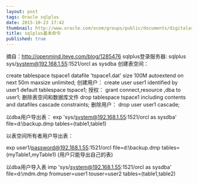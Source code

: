 ```yaml
---
layout: post
tags: Oracle sqlplus
date: 2015-10-23 17:42
thumbnail: http://www.oracle.com/ocom/groups/public/documents/digitalasset/016072_en.gif
title: sqlplus基本命令
published: true
--- 
```

摘自：<a href="http://openmind.iteye.com/blog/1285476">http://openmind.iteye.com/blog/1285476</a>
sqlplus登录服务器:
sqlplus sys/system@192.168.1.55:1521/orcl as sysdba
创建表空间：
 
create tablespace tspace1 datafile 'tspace1.dat' size 100M autoextend on next 50m maxsize unlimited;
创建用户： 
create user user1 identified by user1 default tablespace tspace1;
授权：
grant connect,resource ,dba to user1;
删除表空间和数据库文件
drop tablespace tspace1 including contents and datafiles cascade constraints;
删除用户：
drop user user1 cascade;
 
 
以dba用户导出表：
exp 'sys/system@192.168.1.55:1521/orcl as sysdba'  file=d:\backup.dmp tables=(table1,table1)
 
以表空间所有者用户导出表：
 
exp  user1/password@192.168.1.55:1521/orcl    file=d:\backup.dmp tables=(myTable1,myTable1)
(用户只能导出自己的表)
 
以dba用户导入表
imp 'sys/system@192.168.1.55:1521/orcl as sysdba'  file=d:\mdm.dmp fromuser=user1  touser=user2 tables=(table1,table2)
